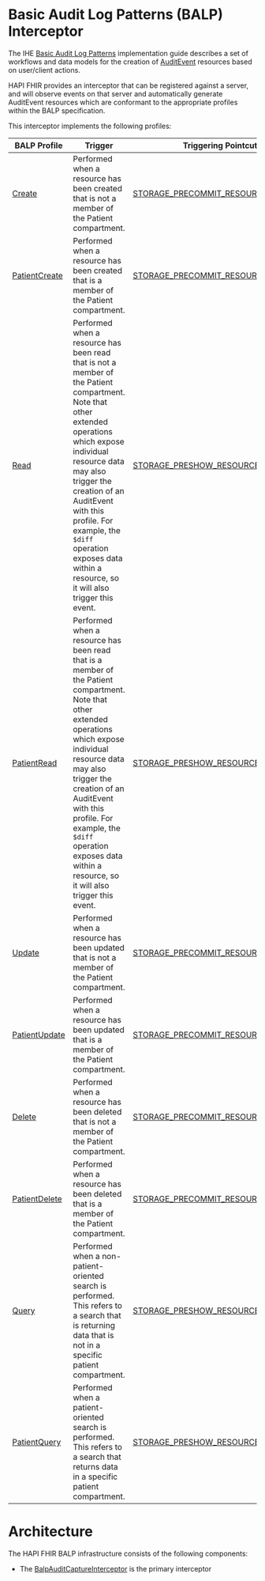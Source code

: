# Basic Audit Log Patterns (BALP) Interceptor

The IHE [Basic Audit Log Patterns](https://profiles.ihe.net/ITI/BALP/) implementation guide describes a set of workflows and data models for the creation of [AuditEvent](http://hl7.org/fhir/AuditEvent.html) resources based on user/client actions.

HAPI FHIR provides an interceptor that can be registered against a server, and will observe events on that server and automatically generate AuditEvent resources which are conformant to the appropriate profiles within the BALP specification.

This interceptor implements the following profiles:

<table class="table table-striped">
   <thead>
      <tr>
         <th>BALP Profile</th>
         <th>Trigger</th>
         <th>Triggering Pointcut</th>
      </tr>
   </thead>
   <tbody>
      <tr>
         <td>
            <a href="https://profiles.ihe.net/ITI/BALP/StructureDefinition-IHE.BasicAudit.Create.html">Create</a>
         </td>
         <td>
            Performed when a resource has been created that is not a member of the Patient compartment.
         </td>
         <td>
            <a href="https://hapifhir.io/hapi-fhir/apidocs/hapi-fhir-base/ca/uhn/fhir/interceptor/api/Pointcut.html#STORAGE_PRECOMMIT_RESOURCE_CREATED">STORAGE_PRECOMMIT_RESOURCE_CREATED</a>
         </td>
      </tr>
      <tr>
         <td>
            <a href="https://profiles.ihe.net/ITI/BALP/StructureDefinition-IHE.BasicAudit.PatientCreate.html">PatientCreate</a>
         </td>
         <td>
            Performed when a resource has been created that is a member of the Patient compartment.
         </td>
         <td>
            <a href="https://hapifhir.io/hapi-fhir/apidocs/hapi-fhir-base/ca/uhn/fhir/interceptor/api/Pointcut.html#STORAGE_PRECOMMIT_RESOURCE_CREATED">STORAGE_PRECOMMIT_RESOURCE_CREATED</a>
         </td>
      </tr>
      <tr>
         <td>
            <a href="https://profiles.ihe.net/ITI/BALP/StructureDefinition-IHE.BasicAudit.Read.html">Read</a>
         </td>
         <td>
            Performed when a resource has been read that is not a member of the Patient compartment. 
            Note that
            other extended operations which expose individual resource data may also trigger the creation of
            an AuditEvent with this profile. For example, the <code>$diff</code> operation exposes data within
            a resource, so it will also trigger this event.
         </td>
         <td>
            <a href="https://hapifhir.io/hapi-fhir/apidocs/hapi-fhir-base/ca/uhn/fhir/interceptor/api/Pointcut.html#STORAGE_PRESHOW_RESOURCES">STORAGE_PRESHOW_RESOURCES</a>
         </td>
      </tr>
      <tr>
         <td>
            <a href="https://profiles.ihe.net/ITI/BALP/StructureDefinition-IHE.BasicAudit.PatientRead.html">PatientRead</a>
         </td>
         <td>
            Performed when a resource has been read that is a member of the Patient compartment.
            Note that
            other extended operations which expose individual resource data may also trigger the creation of
            an AuditEvent with this profile. For example, the <code>$diff</code> operation exposes data within
            a resource, so it will also trigger this event.
         </td>
         <td>
            <a href="https://hapifhir.io/hapi-fhir/apidocs/hapi-fhir-base/ca/uhn/fhir/interceptor/api/Pointcut.html#STORAGE_PRESHOW_RESOURCES">STORAGE_PRESHOW_RESOURCES</a>
         </td>
      </tr>
      <tr>
         <td>
            <a href="https://profiles.ihe.net/ITI/BALP/StructureDefinition-IHE.BasicAudit.Update.html">Update</a>
         </td>
         <td>
            Performed when a resource has been updated that is not a member of the Patient compartment.
         </td>
         <td>
            <a href="https://hapifhir.io/hapi-fhir/apidocs/hapi-fhir-base/ca/uhn/fhir/interceptor/api/Pointcut.html#STORAGE_PRECOMMIT_RESOURCE_UPDATED">STORAGE_PRECOMMIT_RESOURCE_UPDATED</a>
         </td>
      </tr>
      <tr>
         <td>
            <a href="https://profiles.ihe.net/ITI/BALP/StructureDefinition-IHE.BasicAudit.PatientUpdate.html">PatientUpdate</a>
         </td>
         <td>
            Performed when a resource has been updated that is a member of the Patient compartment.
         </td>
         <td>
            <a href="https://hapifhir.io/hapi-fhir/apidocs/hapi-fhir-base/ca/uhn/fhir/interceptor/api/Pointcut.html#STORAGE_PRECOMMIT_RESOURCE_UPDATED">STORAGE_PRECOMMIT_RESOURCE_UPDATED</a>
         </td>
      </tr>
      <tr>
         <td>
            <a href="https://profiles.ihe.net/ITI/BALP/StructureDefinition-IHE.BasicAudit.Delete.html">Delete</a>
         </td>
         <td>
            Performed when a resource has been deleted that is not a member of the Patient compartment.
         </td>
         <td>
            <a href="https://hapifhir.io/hapi-fhir/apidocs/hapi-fhir-base/ca/uhn/fhir/interceptor/api/Pointcut.html#STORAGE_PRECOMMIT_RESOURCE_DELETED">STORAGE_PRECOMMIT_RESOURCE_DELETED</a>
         </td>
      </tr>
      <tr>
         <td>
            <a href="https://profiles.ihe.net/ITI/BALP/StructureDefinition-IHE.BasicAudit.PatientDelete.html">PatientDelete</a>
         </td>
         <td>
            Performed when a resource has been deleted that is a member of the Patient compartment.
         </td>
         <td>
            <a href="https://hapifhir.io/hapi-fhir/apidocs/hapi-fhir-base/ca/uhn/fhir/interceptor/api/Pointcut.html#STORAGE_PRECOMMIT_RESOURCE_DELETED">STORAGE_PRECOMMIT_RESOURCE_DELETED</a>
         </td>
      </tr>
      <tr>
         <td>
            <a href="https://profiles.ihe.net/ITI/BALP/StructureDefinition-IHE.BasicAudit.Query.html">Query</a>
         </td>
         <td>
            Performed when a non-patient-oriented search is performed. This refers to a search that is returning
            data that is not in a specific patient compartment.
         </td>
         <td>
            <a href="https://hapifhir.io/hapi-fhir/apidocs/hapi-fhir-base/ca/uhn/fhir/interceptor/api/Pointcut.html#STORAGE_PRESHOW_RESOURCES">STORAGE_PRESHOW_RESOURCES</a>
         </td>
      </tr>
      <tr>
         <td>
            <a href="https://profiles.ihe.net/ITI/BALP/StructureDefinition-IHE.BasicAudit.PatientQuery.html">PatientQuery</a>
         </td>
         <td>
            Performed when a patient-oriented search is performed. This refers to a search that returns data in
            a specific patient compartment.
         </td>
         <td>
            <a href="https://hapifhir.io/hapi-fhir/apidocs/hapi-fhir-base/ca/uhn/fhir/interceptor/api/Pointcut.html#STORAGE_PRESHOW_RESOURCES">STORAGE_PRESHOW_RESOURCES</a>
         </td>
      </tr>
   </tbody>
</table>

# Architecture

The HAPI FHIR BALP infrastructure consists of the following components:

* The [BalpAuditCaptureInterceptor](https://hapifhir.io/hapi-fhir/apidocs/hapi-fhir-storage/src/main/java/ca/uhn/fhir/jpa/interceptor/balp/BalpAuditCaptureInterceptor.html) is the primary interceptor 
